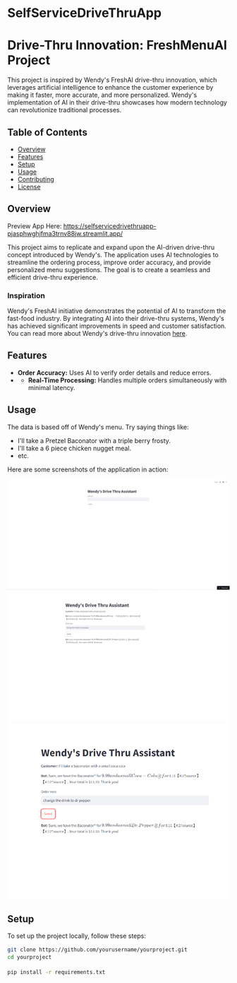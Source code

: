 # SelfServiceDriveThruApp
# Drive-Thru Innovation: FreshMenuAI Project

This project is inspired by Wendy's FreshAI drive-thru innovation, which leverages artificial intelligence to enhance the customer experience by making it faster, more accurate, and more personalized. Wendy's implementation of AI in their drive-thru showcases how modern technology can revolutionize traditional processes.

## Table of Contents
- [Overview](#overview)
- [Features](#features)
- [Setup](#setup)
- [Usage](#usage)
- [Contributing](#contributing)
- [License](#license)

## Overview
Preview App Here: https://selfservicedrivethruapp-pjasphwghjfma3trnv88jw.streamlit.app/

This project aims to replicate and expand upon the AI-driven drive-thru concept introduced by Wendy's. The application uses AI technologies to streamline the ordering process, improve order accuracy, and provide personalized menu suggestions. The goal is to create a seamless and efficient drive-thru experience.

### Inspiration
Wendy's FreshAI initiative demonstrates the potential of AI to transform the fast-food industry. By integrating AI into their drive-thru systems, Wendy's has achieved significant improvements in speed and customer satisfaction. You can read more about Wendy's drive-thru innovation [here](https://www.wendys.com/blog/drive-thru-innovation-wendys-freshai).

## Features
- **Order Accuracy:** Uses AI to verify order details and reduce errors.
- - **Real-Time Processing:** Handles multiple orders simultaneously with minimal latency.

## Usage
The data is based off of Wendy's menu. Try saying things like:
- I'll take a Pretzel Baconator with a triple berry frosty.
- I'll take a 6 piece chicken nugget meal.
- etc.

Here are some screenshots of the application in action:

![Screenshot 1](images/Screenshot1.png)
![Screenshot 2](images/Screenshot2.png)
![Screenshot 3](images/Screenshot3.png)
## Setup
To set up the project locally, follow these steps:
   ```sh
   git clone https://github.com/yourusername/yourproject.git
   cd yourproject

   pip install -r requirements.txt





